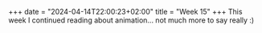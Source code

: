 +++
date = "2024-04-14T22:00:23+02:00"
title = "Week 15"
+++
This week I continued reading about animation... not much more to say really :)
